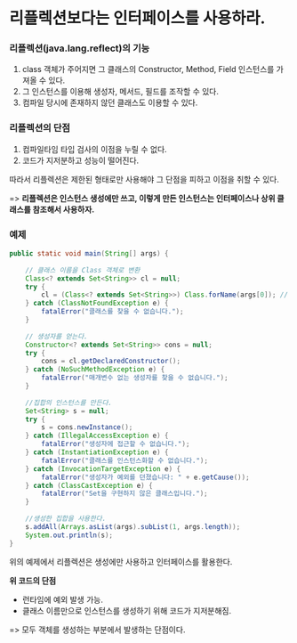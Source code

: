 # 리플렉션보다는 인터페이스를 사용하라.

### 리플렉션(java.lang.reflect)의 기능

1. class 객체가 주어지면 그 클래스의 Constructor, Method, Field 인스턴스를 가져올 수 있다.
2. 그 인스턴스를 이용해 생성자, 메서드, 필드를 조작할 수 있다. 
3. 컴파일 당시에 존재하지 않던 클래스도 이용할 수 있다.

### 리플렉션의 단점

1. 컴파일타임 타입 검사의 이점을 누릴 수 없다.
2. 코드가 지저분하고 성능이 떨어진다.

따라서 리플렉션은 제한된 형태로만 사용해야 그 단점을 피하고 이점을 취할 수 있다.<br>

=> **리플렉션은 인스턴스 생성에만 쓰고, 이렇게 만든 인스턴스는 인터페이스나 상위 클래스를 참조해서 사용하자.**

### 예제

```java
public static void main(String[] args) {
    
    // 클래스 이름을 Class 객체로 변환
    Class<? extends Set<String>> cl = null;
    try {
        cl = (Class<? extends Set<String>>) Class.forName(args[0]); // 비검사 형변환 warning
    } catch (ClassNotFoundException e) {
        fatalError("클래스를 찾을 수 없습니다.");
    }
    
    // 생성자를 얻는다.
    Constructor<? extends Set<String>> cons = null;
    try {
        cons = cl.getDeclaredConstructor();
    } catch (NoSuchMethodException e) {
        fatalError("매개변수 없는 생성자를 찾을 수 없습니다.");
    }
     
    //집합의 인스턴스를 만든다.
    Set<String> s = null;
    try {
        s = cons.newInstance();
    } catch (IllegalAccessException e) {
        fatalError("생성자에 접근할 수 없습니다.");
    } catch (InstantiationException e) {
        fatalError("클래스를 인스턴스화할 수 없습니다.");
    } catch (InvocationTargetException e) {
        fatalError("생성자가 예외를 던졌습니다: " + e.getCause());
    } catch (ClassCastException e) {
        fatalError("Set을 구현하지 않은 클래스입니다.");
    }
    
    //생성한 집합을 사용한다.
    s.addAll(Arrays.asList(args).subList(1, args.length));
    System.out.println(s);
}
```

위의 예제에서 리플렉션은 생성에만 사용하고 인터페이스를 활용한다. <br>

**위 코드의 단점**

- 런타임에 예외 발생 가능.
- 클래스 이름만으로 인스턴스를 생성하기 위해 코드가 지저분해짐.

=> 모두 객체를 생성하는 부분에서 발생하는 단점이다.
